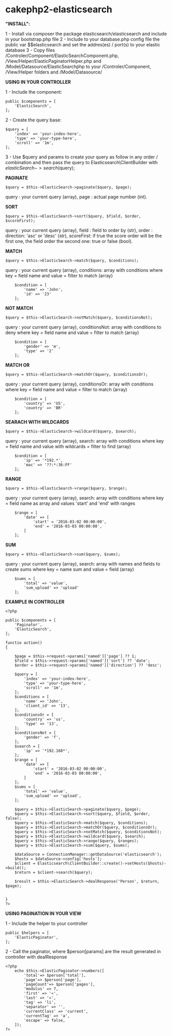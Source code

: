 # cakephp2-elasticsearch

**"INSTALL":**

1 - Install via composer the package elasticsearch/elasticsearch and include in your bootstrap.php file
2 - Include to your database.php config file the public var $$elasticsearch and set the addres(es) / port(s) to your elastic database
3 - Copy files /Controler/Component/ElasticSearchComponent.php, /View/Helper/ElasticPaginatorHelper.php and /Model/Datasource/ElasticSearchṗhp to your
    /Controler/Component, /View/Helper folders and /Model/Datasource/ 
    
**USING IN YOUR CONTROLLER**

1 - Include the component:
```
public $components = [
    'ElasticSearch',
];
```

2 - Create the query base:
```
$query = [
    'index' => 'your-index-here',
    'type' => 'your-type-here',
    'scroll' => '1m',
];
```

3 - Use $query and params to create your query as follow in any order / combination and then pass the query to Elasticsearch\ClientBuilder with $elasticSearch->search($query);

**PAGINATE**
```
$query = $this->ElasticSearch->paginate($query, $page);
```
query : your current query (array),
page : actual page number (int).

**SORT**
```
$query = $this->ElasticSearch->sort($query, $field, $order, $scoreFirst);
```
query : your current query (array),
field : field to order by (str),
order : direction: 'asc' or 'desc' (str),
scoreFirst: if true the score order will be the first one, the field order the second one: true or false (bool). 

**MATCH**
```
$query = $this->ElasticSearch->match($query, $conditions);
```
query : your current query (array),
conditions: array with conditions where key = field name and value = filter to match (array)
```
    $condition = [
        'name' => 'John',
        'id' => '23'
    ];
```

**NOT MATCH**
```
$query = $this->ElasticSearch->notMatch($query, $conditionsNot);
```
query : your current query (array),
conditionsNot: array with conditions to deny where key = field name and value = filter to match (array)
```
    $condition = [
        'gender' => 'm',
        'type' => '2'
    ];
```

**MATCH OR**
```
$query = $this->ElasticSearch->matchOr($query, $conditionsOr);
```
query : your current query (array),
conditionsOr: array with conditions where key = field name and value = filter to match (array)
```
    $condition = [
        'country' => 'US',
        'country' => 'BR'
    ];
```

**SEARACH WITH WILDCARDS**
```
$query = $this->ElasticSearch->wildcard($query, $search);
```
query : your current query (array),
search: array with conditions where key = field name and value with wildcards = filter to find (array)
```
    $condition = [
        'ip' => '*192.*',
        'mac' => '??:*:36:FF'
    ];
```

**RANGE**
```    
$query = $this->ElasticSearch->range($query, $range);
```
query : your current query (array),
search: array with conditions where key = field name as array and values 'start' and 'end' with ranges
```
    $range = [
        'date' => [
            'start' = '2016-03-02 00:00:00',
            'end' = '2016-03-03 00:00:00',
        ]
    ];
```

**SUM**
```
$query = $this->ElasticSearch->sum($query, $sums);
```
query : your current query (array),
search: array with names and fields to create sums where key = name sum and value  = field (array)
```
    $sums = [
        'total' => 'value',
        'sum_upload' => 'upload'
    ];
```
    
**EXAMPLE IN CONTROLLER**
```
<?php

public $components = [
    'Paginator',
    'ElasticSearch',
];

functio action()
{

    $page = $this->request->params['named']['page'] ?? 1;
    $field = $this->request->params['named']['sort'] ?? 'date';
    $order = $this->request->params['named']['direction'] ?? 'desc';

    $query = [
        'index' => 'your-index-here',
        'type' => 'your-type-here',
        'scroll' => '1m',
    ];
    $conditions = [
        'name' => 'John',
        'client_id' => '13',
    ];
    $conditionsOr = [
        'country' => 'us',
        'type' => '13',
    ];
    $conditionsNot = [
        'gender' => 'f',
    ];
    $search = [
        'ip' => '*192.168*',
    ];
    $range = [
        'date' => [
            'start' = '2016-03-02 00:00:00',
            'end' = '2016-03-03 00:00:00',
        ]
    ];
    $sums = [
        'total' => 'value',
        'sum_upload' => 'upload',
    ];
    
    $query = $this->ElasticSearch->paginate($query, $page);
    $query = $this->ElasticSearch->sort($query, $field, $order, false);
    $query = $this->ElasticSearch->match($query, $conditions);
    $query = $this->ElasticSearch->matchOr($query, $conditionsOr);
    $query = $this->ElasticSearch->notMatch($query, $conditionsNot);
    $query = $this->ElasticSearch->wildcard($query, $search);
    $query = $this->ElasticSearch->range($query, $ranges);
    $query = $this->ElasticSearch->sum($query, $sums);
    
    $dataSource = ConnectionManager::getDataSource('elasticsearch');
    $hosts = $dataSource->config['hosts'];
    $client = Elasticsearch\ClientBuilder::create()->setHosts($hosts)->build();
    $return = $client->search($query);
    
    $result = $this->ElasticSearch->dealResponse('Person', $return, $page);
    
    
}
?>
```

**USING PAGINATION IN YOUR VIEW**

1 - Include the helper to your controller
```
public $helpers = [
    'ElasticPaginator',
];
```

2 - Call the paginator, where $person[params] are the result generated in controller with dealResponse
```
<?php
    echo $this->ElasticPaginator->numbers([
        'total'=> $person['total'],
        'page'=> $person['page'],
        'pageCount'=> $person['pages'],
        'modulus' => 7,
        'first' => '«',
        'last' => '»',
        'tag' => 'li',
        'separator' => '',
        'currentClass' => 'current',
        'currentTag' => 'a',
        'escape' => false,
    ]);
?>
```